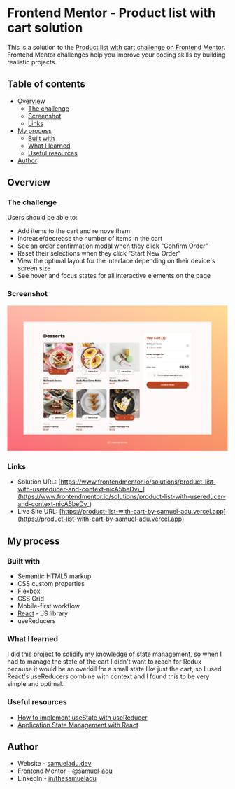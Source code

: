 # Frontend Mentor - Product list with cart solution

This is a solution to the [Product list with cart challenge on Frontend Mentor](https://www.frontendmentor.io/challenges/product-list-with-cart-5MmqLVAp_d). Frontend Mentor challenges help you improve your coding skills by building realistic projects.

## Table of contents

- [Overview](#overview)
  - [The challenge](#the-challenge)
  - [Screenshot](#screenshot)
  - [Links](#links)
- [My process](#my-process)
  - [Built with](#built-with)
  - [What I learned](#what-i-learned)
  - [Useful resources](#useful-resources)
- [Author](#author)

## Overview

### The challenge

Users should be able to:

- Add items to the cart and remove them
- Increase/decrease the number of items in the cart
- See an order confirmation modal when they click "Confirm Order"
- Reset their selections when they click "Start New Order"
- View the optimal layout for the interface depending on their device's screen size
- See hover and focus states for all interactive elements on the page

### Screenshot

![Desktop View](./screenshot.jpeg)

### Links

- Solution URL: [https://www.frontendmentor.io/solutions/product-list-with-usereducer-and-context-nicA5beDv\_](https://www.frontendmentor.io/solutions/product-list-with-usereducer-and-context-nicA5beDv_)
- Live Site URL: [https://product-list-with-cart-by-samuel-adu.vercel.app](https://product-list-with-cart-by-samuel-adu.vercel.app)

## My process

### Built with

- Semantic HTML5 markup
- CSS custom properties
- Flexbox
- CSS Grid
- Mobile-first workflow
- [React](https://reactjs.org/) - JS library
- useReducers

### What I learned

I did this project to solidify my knowledge of state management, so when I had to manage the state of the cart I didn't want to reach for Redux because it would be an overkill for a small state like just the cart, so I used React's useReducers combine with context and I found this to be very simple and optimal.

### Useful resources

- [How to implement useState with useReducer](https://kentcdodds.com/blog/how-to-implement-usestate-with-usereducer)
- [Application State Management with React](https://kentcdodds.com/blog/application-state-management-with-react)

## Author

- Website - [samueladu.dev](https://www.samueladu.dev)
- Frontend Mentor - [@samuel-adu](https://www.frontendmentor.io/profile/samuel-adu)
- LinkedIn - [in/thesamueladu](https://www.linkedin.com/in/thesamueladu)
